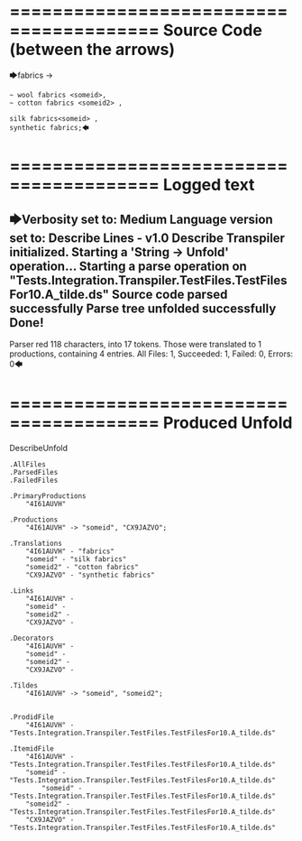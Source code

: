 ========================================
Source Code (between the arrows)
========================================

🡆fabrics ->

	~ wool fabrics <someid>,
	~ cotton fabrics <someid2> ,

	silk fabrics<someid> ,
	synthetic fabrics;🡄

========================================
Logged text
========================================

🡆Verbosity set to: Medium
Language version set to: Describe Lines - v1.0
Describe Transpiler initialized.
Starting a 'String -> Unfold' operation...
Starting a parse operation on "Tests.Integration.Transpiler.TestFiles.TestFilesFor10.A_tilde.ds"
Source code parsed successfully
Parse tree unfolded successfully
Done!
------------------------
Parser red 118 characters, into 17 tokens.
Those were translated to 1 productions, containing 4 entries.
All Files: 1, Succeeded: 1, Failed: 0, Errors: 0🡄

========================================
Produced Unfold
========================================

DescribeUnfold

    .AllFiles
    .ParsedFiles
    .FailedFiles

    .PrimaryProductions
        "4I61AUVH" 

    .Productions
        "4I61AUVH" -> "someid", "CX9JAZVO";

    .Translations
        "4I61AUVH" - "fabrics"
        "someid" - "silk fabrics"
        "someid2" - "cotton fabrics"
        "CX9JAZVO" - "synthetic fabrics"

    .Links
        "4I61AUVH" - 
        "someid" - 
        "someid2" - 
        "CX9JAZVO" - 

    .Decorators
        "4I61AUVH" - 
        "someid" - 
        "someid2" - 
        "CX9JAZVO" - 

    .Tildes
        "4I61AUVH" -> "someid", "someid2";


    .ProdidFile
        "4I61AUVH" - "Tests.Integration.Transpiler.TestFiles.TestFilesFor10.A_tilde.ds"

    .ItemidFile
        "4I61AUVH" - "Tests.Integration.Transpiler.TestFiles.TestFilesFor10.A_tilde.ds"
        "someid" - "Tests.Integration.Transpiler.TestFiles.TestFilesFor10.A_tilde.ds"
            "someid" - "Tests.Integration.Transpiler.TestFiles.TestFilesFor10.A_tilde.ds"
        "someid2" - "Tests.Integration.Transpiler.TestFiles.TestFilesFor10.A_tilde.ds"
        "CX9JAZVO" - "Tests.Integration.Transpiler.TestFiles.TestFilesFor10.A_tilde.ds"


